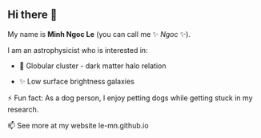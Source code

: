 ## Hi there 👋

My name is **Minh Ngoc Le** (you can call me ✨ _Ngoc_ ✨).

I am an astrophysicist who is interested in:

- 🔭 Globular cluster - dark matter halo relation
  
-  ✨ Low surface brightness galaxies

  ⚡ Fun fact: As a dog person, I enjoy petting dogs while getting stuck in my research.

 📫  See more at my website <a> le-mn.github.io </a>
